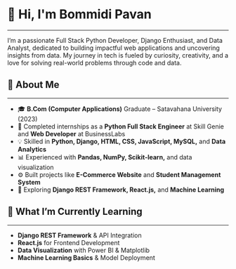# **👋 Hi, I'm Bommidi Pavan**
---

I’m a passionate Full Stack Python Developer, Django Enthusiast, and Data Analyst, dedicated to building impactful web applications and uncovering insights from data.
My journey in tech is fueled by curiosity, creativity, and a love for solving real-world problems through code and data.

## **🚀 About Me**
---

- 🎓 **B.Com (Computer Applications)** Graduate – Satavahana University (2023)  
- 💼 Completed internships as a **Python Full Stack Engineer** at Skill Genie and **Web Developer** at BusinessLabs  
- 💡 Skilled in **Python, Django, HTML, CSS, JavaScript, MySQL,** and **Data Analytics**  
- 📊 Experienced with **Pandas, NumPy, Scikit-learn,** and data visualization  
- ⚙️ Built projects like **E-Commerce Website** and **Student Management System**  
- 🌱 Exploring **Django REST Framework, React.js,** and **Machine Learning**

## **🧠 What I’m Currently Learning**
---

- **Django REST Framework** & API Integration  
- **React.js** for Frontend Development  
- **Data Visualization** with Power BI & Matplotlib  
- **Machine Learning Basics** & Model Deployment

